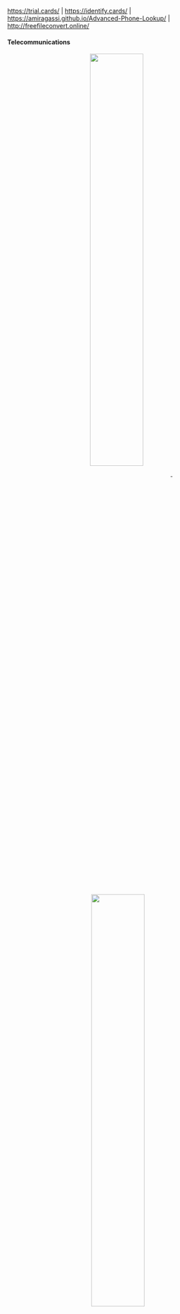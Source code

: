 https://trial.cards/ | https://identify.cards/ | https://amiragassi.github.io/Advanced-Phone-Lookup/ | http://freefileconvert.online/

#### Telecommunications

<p align="center">
<a href="https://github.com/amiragassi/PhoneScoutNA">
<img width='49%' align="center"src="https://github-readme-stats.vercel.app/api/pin/?username=amiragassi&repo=PhoneScoutNA&border_color=02D892&bg_color=0D1117&title_color=C9D1D9&text_color=8B949E&icon_color=02D892" />
</a>
<span>&nbsp;</span>
<a href="https://github.com/amiragassi/CardScoutWW">
<img width='49%' align="center"src="https://github-readme-stats.vercel.app/api/pin/?username=amiragassi&repo=CardScoutWW&border_color=02D892&bg_color=0D1117&title_color=C9D1D9&text_color=8B949E&icon_color=02D892" />
</a>
</p>

#### Reverse Engineering

<p align="center">
<a href="https://github.com/AmirAgassi/Danghui-LVM">
<img width='49%' align="center" src="https://github-readme-stats.vercel.app/api/pin/?username=amiragassi&repo=Danghui-LVM&border_color=FF69B4&bg_color=0D1117&title_color=C9D1D9&text_color=8B949E&icon_color=FF69B4" />
</a>
<span>&nbsp;</span>
<a href="https://github.com/AmirAgassi/Blackstar">
<img width='49%' align="center" src="https://github-readme-stats.vercel.app/api/pin/?username=amiragassi&repo=Blackstar&border_color=FF69B4&bg_color=0D1117&title_color=C9D1D9&text_color=8B949E&icon_color=FF69B4" />
</a>
</p>

#### Projects I've Worked On

<p align="center">
<a href="https://github.com/LaurierHawkHacks/Landing">
<img width='49%' align="center" src="https://github-readme-stats.vercel.app/api/pin/?username=LaurierHawkHacks&repo=Landing&border_color=7B68EE&bg_color=0D1117&title_color=C9D1D9&text_color=8B949E&icon_color=7B68EE" />
</a>
<span>&nbsp;</span>
<a href="https://github.com/LaurierCS/website">
<img width='49%' align="center" src="https://github-readme-stats.vercel.app/api/pin/?username=LaurierCS&repo=website&border_color=7B68EE&bg_color=0D1117&title_color=C9D1D9&text_color=8B949E&icon_color=7B68EE" />
</a>
</p>
<p align="center">
<a href="https://github.com/LaurierHawkHacks/dashboard">
<img width='49%' align="center" src="https://github-readme-stats.vercel.app/api/pin/?username=LaurierHawkHacks&repo=dashboard&border_color=7B68EE&bg_color=0D1117&title_color=C9D1D9&text_color=8B949E&icon_color=7B68EE" />
</a>
<span>&nbsp;</span>
<a href="https://github.com/ccubed-dev/new-discord-bot">
<img width='49%' align="center" src="https://github-readme-stats.vercel.app/api/pin/?username=ccubed-dev&repo=new-discord-bot&border_color=7B68EE&bg_color=0D1117&title_color=C9D1D9&text_color=8B949E&icon_color=7B68EE" />
</a>
</p>
